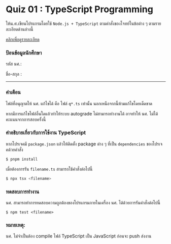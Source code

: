 # Quiz 01 : TypeScript Programming

ให้น.ศ.เขียนโปรแกรมโดยใช้ `Node.js + TypeScript` ตามคำสั่งของโจทย์ในข้อต่าง ๆ ตามรายละเอียดด้านล่างนี้

[คลิกเพื่อดูรายละเอียด](https://o365cmu-my.sharepoint.com/:b:/g/personal/dome_potikanond_cmu_ac_th/EQJJSILVV8FHvN7GhBtHwsoBXcNABZ-AjW__FtppPcUAXA?e=4ZVBnL)

### ป้อนข้อมูลนักศึกษา

รหัส นศ.:

ชื่อ-สกุล :

---

### คำเตือน

ไฟล์ที่อนุญาตให้ นศ. แก้ไขได้ คือ ไฟล์ `q*.ts` เท่านั้น นอกเหนือจากนี้ห้ามแก้ไขโดยเด็ดขาด

หากมีการแก้ไขไฟล์อื่นใดแล้วทำให้ระบบ autograde ไม่สามารถทำงานได้ อาจทำให้ นศ. ไม่ได้คะแนนจากการสอบครั้งนี้

### คำอธิบายเกี่ยวกับการใช้งาน TypeScript

หากโปรเจคมี `package.json` แล้วให้ติดตั้ง package ต่าง ๆ ที่เป็น `dependencies` ของโปรเจคด้วยคำสั่ง

```bash
$ pnpm install
```

เมื่อต้องการรัน `filename.ts` สามารถใช้คำสั่งต่อไปนี้

```bash
$ npx tsx <filename>
```

### ทดสอบการทำงาน

นศ. สามารถทำการทดสอบความถูกต้องของโปรแกรมภายในเครื่อง นศ. ได้ด้วยการรันคำสั่งต่อไปนี้

```base
$ npm test <filename>
```

### หมายเหตุ:

นศ. ไม่จำเป็นต้อง compile ไฟล์ TypeScript เป็น JavaScript ก่อนจะ push ส่งงาน
